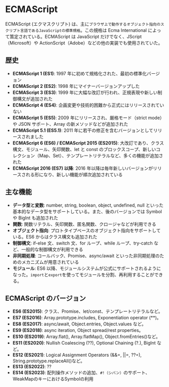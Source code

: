 # ECMAScript

ECMAScript (エクマスクリプト) は、主に`ブラウザ上で動作するオブジェクト指向のスクリプト言語であるJavaScriptの標準規格`。この規格は Ecma International によって策定されている。ECMAScript は JavaScript だけでなく、JScript（Microsoft）や ActionScript（Adobe）などの他の実装でも使用されていた。

## 歴史

- **ECMAScript 1 (ES1)**: 1997 年に初めて規格化された、最初の標準化バージョン
- **ECMAScript 2 (ES2)**: 1998 年にマイナーバージョンアップした
- **ECMAScript 3 (ES3)**: 1999 年に大幅な改訂が行われ、正規表現や新しい制御構文が追加された
- **ECMAScript 4 (ES4)**: 企画変更や技術的困難から正式にはリリースされていない
- **ECMAScript 5 (ES5)**: 2009 年にリリースされ、厳格モード（strict mode）や JSON サポート、Array の新メソッドなどが追加された
- **ECMAScript 5.1 (ES5.1)**: 2011 年に若干の修正を含むバージョンとしてリリースされました
- **ECMAScript 6 (ES6) / ECMAScript 2015 (ES2015)**: 大改訂であり、クラス構文、モジュール、矢印関数、let と const のブロックスコープ、新しいコレクション（Map、Set）、テンプレートリテラルなど、多くの機能が追加された
- **ECMAScript 2016 (ES7) 以降**: 2016 年以降は毎年新しいバージョンがリリースされる形になり、新しい機能が順次追加されている

## 主な機能

- **データ型と変数**: number, string, boolean, object, undefined, null といった基本的なデータ型をサポートしている。また、後のバージョンでは Symbol や BigInt も追加された
- **関数**: 関数リテラル、矢印関数、匿名関数、クロージャなどが利用できる
- **オブジェクト指向**: プロトタイプベースのオブジェクト指向をサポートしている。ES6 からはクラス構文も追加された
- **制御構文**: if-else 文、switch 文、for ループ、while ループ、try-catch など、一般的な制御構文が利用できる
- **非同期処理**: コールバック、Promise、async/await といった非同期処理のためのメカニズムが用意されている
- **モジュール**: ES6 以降、モジュールシステムが公式にサポートされるようになった。`import`と`export`を使ってモジュールを分割、再利用することができる。

## ECMAScript のバージョン

- **ES6 (ES2015)**: クラス、Promise、let/const、テンプレートリテラルなど。
- **ES7 (ES2016)**: Array.prototype.includes, Exponentiation operator (\*\*)。
- **ES8 (ES2017)**: async/await, Object.entries, Object.values など。
- **ES9 (ES2018)**: async iteration, Object spread/rest properties。
- **ES10 (ES2019)**: Array.flat(), Array.flatMap(), Object.fromEntries()など。
- **ES11 (ES2020)**: Nullish Coalescing (??), Optional Chaining (?.), BigInt など。
- **ES12 (ES2021)**: Logical Assignment Operators (&&=, ||=, ??=), String.prototype.replaceAll()など。
- **ES13 (ES2022)**: ??
- **ES14 (ES2023)**: 配列操作メソッドの追加、`#!（シバン）`のサポート、WeakMapのキーにおけるSymbolの利用
